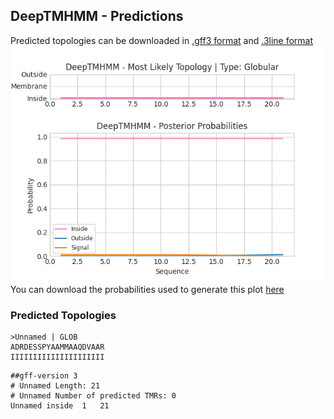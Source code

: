 ## DeepTMHMM - Predictions
Predicted topologies can be downloaded in [.gff3 format](TMRs.gff3) and [.3line format](predicted_topologies.3line)
![picture](plot.png)
You can download the probabilities used to generate this plot [here](Unnamed_probs.csv)
### Predicted Topologies
```
>Unnamed | GLOB
ADRDESSPYAAMMAAQDVAAR
IIIIIIIIIIIIIIIIIIIII

```


```
##gff-version 3
# Unnamed Length: 21
# Unnamed Number of predicted TMRs: 0
Unnamed	inside	1	21				

```
